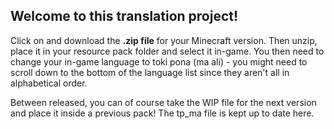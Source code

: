 ## Welcome to this translation project!

Click on and download the **.zip file** for your Minecraft version. Then unzip, place it in your resource pack folder and select it in-game. You then need to change your in-game language to toki pona (ma ali) - you might need to scroll down to the bottom of the language list since they aren't all in alphabetical order.

Between released, you can of course take the WIP file for the next version and place it inside a previous pack! The tp_ma file is kept up to date here.
